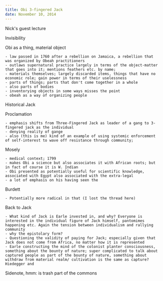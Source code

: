 ```yaml
---
title: Obi 3-fingered Jack
date: November 10, 2014
---
```


Nick's guest lecture

Invisibility

Obi as a thing, material object

	- law passed in 1760 after a rebellion on Jamaica, a rebellion that was organized by Obeah practitioners
	- outlaws supernatural practice largely in terms of the object-matter that goes into it; mentions feathers etc. by name; 
	- materials themselves; largely discarded items, things that have no economic role; gain power in terms of their uselessness
	- parts of things; parts that don't come together in a whole
	- also parts of bodies
	- inventorying objects in some ways misses the point 
	- obeah as a way of organizing people

Historical Jack

Proclamation

	- emphasis shifts from Three-Fingered Jack as leader of a gang to 3-fingered jack as the individual
	- denying reality of gange
	- also (this is me) kind of an example of using systemic enforcement of self-interest to wave off resistance through community; 

Mosely

	- medical context; 1799
	- makes Obi a science but also associates it with African roots; but in fact of course it is W. Indian
	- Obi presented as potentially useful for scientific knowledge, associated with Egypt also associated with the extra-legal
	- a lot of emphasis on his having seen the 

Burdett

	- Potentially more radical in that (I lost the thread here)

Back to Jack

	- What kind of Jack is Earle invested in, and why? Everyone is interested in the individual figure of Jack himself, pantomimes happening etc. Again the tension between individualism and rallying community
	- why the epistolary form?
	- Questioning the validity of paying for Jack; especially given that Jack does not come from Africa, no matter how it is represented
	- Earle constructing the mind of the colonist planter consciousness, something about the bounty of nature; super complicated to talk about captured people as part of the bounty of nature, something about withdraw from material realm/ cultivation is the same as capture? Hiedegger and 

Sidenote, hmm: is trash part of the commons
